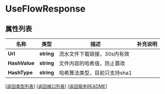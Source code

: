 # UseFlowResponse

## 属性列表

名称 | 类型 | 描述 | 补充说明
------------ | ------------- | ------------- | -------------
**Url** | **string** | 流水文件下载链接，30s内有效 | 
**HashValue** | **string** | 文件内容的哈希值，防止篡改 | 
**HashType** | **string** | 哈希算法类型，目前只支持sha1 | 

[\[返回类型列表\]](README.md#类型列表)
[\[返回接口列表\]](README.md#接口列表)
[\[返回服务README\]](README.md)


